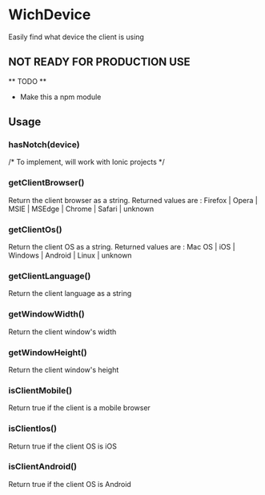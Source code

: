 # WichDevice
Easily find what device the client is using

## NOT READY FOR PRODUCTION USE ##

** TODO **
* Make this a npm module

## Usage
### hasNotch(device)
/* To implement, will work with Ionic projects */

### getClientBrowser()
Return the client browser as a string. Returned values are :
Firefox | Opera | MSIE | MSEdge | Chrome | Safari | unknown

### getClientOs()
Return the client OS as a string. Returned values are :
Mac OS | iOS | Windows | Android | Linux | unknown

### getClientLanguage()
Return the client language as a string

### getWindowWidth()
Return the client window's width

### getWindowHeight()
Return the client window's height

### isClientMobile()
Return true if the client is a mobile browser

### isClientIos()
Return true if the client OS is iOS

### isClientAndroid()
Return true if the client OS is Android
